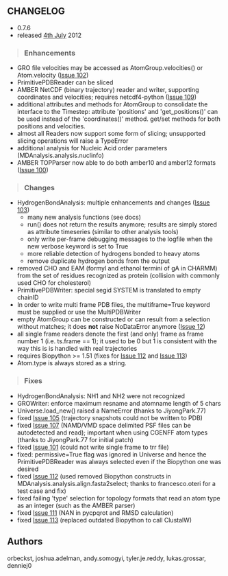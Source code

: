 ## CHANGELOG ##

  * 0.7.6
  * released [4th July](http://en.wikipedia.org/wiki/Independence_Day_%28United_States%29) 2012

> ### Enhancements ###

  * GRO file velocities may be accessed as AtomGroup.velocities() or Atom.velocity ([Issue 102](http://issues.mdanalysis.org/102))
  * PrimitivePDBReader can be sliced
  * AMBER NetCDF (binary trajectory) reader and writer, supporting coordinates and velocities; requires netcdf4-python ([Issue 109](http://issues.mdanalysis.org/109))
  * additional attributes and methods for AtomGroup to consolidate the interface to the Timestep: attribute 'positions' and 'get\_positions()' can be used instead of the 'coordinates()' method. get/set methods for both positions and velocities.
  * almost all Readers now support some form of slicing; unsupported slicing operations will raise a TypeError
  * additional analysis for Nucleic Acid order parameters (MDAnalysis.analysis.nuclinfo)
  * AMBER TOPParser now able to do both amber10 and amber12 formats ([Issue 100](http://issues.mdanalysis.org/100))

> ### Changes ###

  * HydrogenBondAnalysis: multiple enhancements and changes ([Issue 103](http://issues.mdanalysis.org/103))
    * many new analysis functions (see docs)
    * run() does not return the results anymore; results are simply stored as attribute timeseries (similar to other analysis tools)
    * only write per-frame debugging messages to the logfile when the new verbose keyword is set to True
    * more reliable detection of hydrogens bonded to heavy atoms
    * remove duplicate hydrogen bonds from the output
  * removed CHO and EAM (formyl and ethanol termini of gA in CHARMM) from the set of residues recognized as protein (collision with commonly used CHO for cholesterol)
  * PrimitivePDBWriter: special segid SYSTEM is translated to empty chainID
  * In order to write multi frame PDB files, the multiframe=True keyword must be supplied or use the MultiPDBWriter
  * empty AtomGroup can be constructed or can result from a selection without matches; it does **not** raise NoDataError anymore ([Issue 12](http://issues.mdanalysis.org/12))
  * all single frame readers denote the first (and only) frame as frame number 1 (i.e. ts.frame == 1); it used to be 0 but 1 is consistent with the way this is is handled with real trajectories
  * requires Biopython >= 1.51 (fixes for [Issue 112](http://issues.mdanalysis.org/112) and [Issue 113](http://issues.mdanalysis.org/113))
  * Atom.type is always stored as a string.

> ### Fixes ###

  * HydrogenBondAnalysis: NH1 and NH2 were not recognized
  * GROWriter: enforce maximum resname and atomname length of 5 chars
  * Universe.load\_new() raised a NameError (thanks to JiyongPark.77)
  * fixed [Issue 105](http://issues.mdanalysis.org/105) (trajectory snapshots could not be written to PDB)
  * fixed [Issue 107](http://issues.mdanalysis.org/107) (NAMD/VMD space delimited PSF files can be autodetected and read); important when using CGENFF atom types (thanks to JiyongPark.77 for initial patch)
  * fixed [Issue 101](http://issues.mdanalysis.org/101) (could not write single frame to trr file)
  * fixed: permissive=True flag was ignored in Universe and hence the PrimitivePDBReader was always selected even if the Biopython one was desired
  * fixed [Issue 112](http://issues.mdanalysis.org/112) (used removed Biopython constructs in MDAnalysis.analysis.align.fasta2select; thanks to francesco.oteri for a test case and fix)
  * fixed failing 'type' selection for topology formats that read an atom type as an integer (such as the AMBER parser)
  * fixed [Issue 111](http://issues.mdanalysis.org/111) (NAN in pycpqrot and RMSD calculation)
  * fixed [Issue 113](http://issues.mdanalysis.org/113) (replaced outdated Biopython to call ClustalW)

## Authors ##
orbeckst, joshua.adelman, andy.somogyi, tyler.je.reddy, lukas.grossar, denniej0
